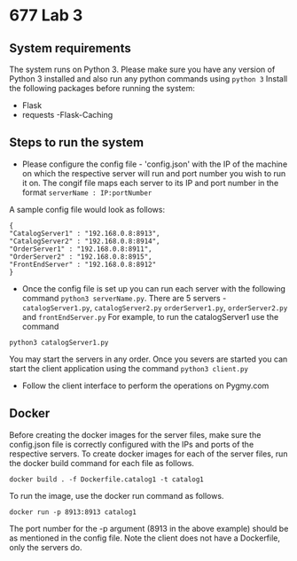 # 677 Lab 3

## System requirements
The system runs on Python 3. Please make sure you have any version of Python 3 installed and also run any python commands using `python 3`
Install the following packages before running the system:
- Flask
- requests
-Flask-Caching

## Steps to run the system
- Please configure the config file - 'config.json' with the IP of the machine on which the respective server will run and port number you wish to run it on.
The congif file maps each server to its IP and port number in the format `serverName : IP:portNumber`

A sample config file would look as follows:
```
{
"CatalogServer1" : "192.168.0.8:8913",
"CatalogServer2" : "192.168.0.8:8914",
"OrderServer1" : "192.168.0.8:8911",
"OrderServer2" : "192.168.0.8:8915",
"FrontEndServer" : "192.168.0.8:8912"
}
```

- Once the config file is set up you can run each server with the following command `python3 serverName.py`.
There are 5 servers - `catalogServer1.py`, `catalogServer2.py` `orderServer1.py`, `orderServer2.py` and `frontEndServer.py`
For example, to run the catalogServer1 use the command
```
python3 catalogServer1.py
```
You may start the servers in any order. Once you severs are started you can start the client application using the command `python3 client.py`

- Follow the client interface to perform the operations on Pygmy.com

## Docker
Before creating the docker images for the server files, make sure the config.json file is correctly configured with the IPs and ports of the respective servers. To create docker images for each of the server files, run the docker build command for each file as follows.

```
docker build . -f Dockerfile.catalog1 -t catalog1
```

To run the image, use the docker run command as follows.

```
docker run -p 8913:8913 catalog1
```

The port number for the -p argument (8913 in the above example) should be as mentioned in the config file.
Note the client does not have a Dockerfile, only the servers do.
